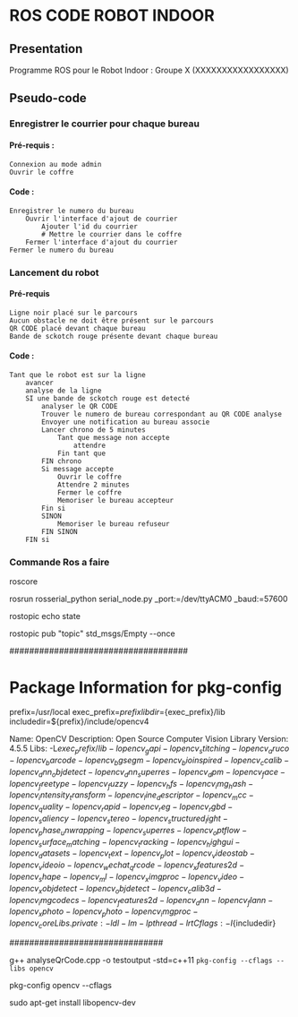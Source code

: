# ROS CODE ROBOT INDOOR #


## Presentation ##

Programme ROS pour le Robot Indoor : Groupe X (XXXXXXXXXXXXXXXXX)


## Pseudo-code ##

### Enregistrer le courrier pour chaque bureau ###

#### Pré-requis : ####
	Connexion au mode admin
	Ouvrir le coffre

#### Code : ####
	Enregistrer le numero du bureau
		Ouvrir l'interface d'ajout de courrier
			Ajouter l'id du courrier
			# Mettre le courrier dans le coffre
		Fermer l'interface d'ajout du courrier
	Fermer le numero du bureau

### Lancement du robot ###

#### Pré-requis ####
	Ligne noir placé sur le parcours
	Aucun obstacle ne doit être présent sur le parcours
	QR CODE placé devant chaque bureau
	Bande de sckotch rouge présente devant chaque bureau

#### Code : ####
	Tant que le robot est sur la ligne
		avancer
		analyse de la ligne
		SI une bande de sckotch rouge est detecté
			analyser le QR CODE
			Trouver le numero de bureau correspondant au QR CODE analyse
			Envoyer une notification au bureau associe
			Lancer chrono de 5 minutes
				Tant que message non accepte
					attendre
				Fin tant que
			FIN chrono
			Si message accepte
				Ouvrir le coffre
				Attendre 2 minutes
				Fermer le coffre
				Memoriser le bureau accepteur
			Fin si
			SINON 
				Memoriser le bureau refuseur
			FIN SINON
		FIN si


### Commande Ros a faire ###

roscore

rosrun rosserial_python serial_node.py _port:=/dev/ttyACM0 _baud:=57600

rostopic echo state

rostopic pub "topic" std_msgs/Empty --once 


####################################

# Package Information for pkg-config

prefix=/usr/local
exec_prefix=${prefix}
libdir=${exec_prefix}/lib
includedir=${prefix}/include/opencv4

Name: OpenCV
Description: Open Source Computer Vision Library
Version: 4.5.5
Libs: -L${exec_prefix}/lib -lopencv_gapi -lopencv_stitching -lopencv_aruco -lopencv_barcode -lopencv_bgsegm -lopencv_bioinspired -lopencv_ccalib -lopencv_dnn_objdetect -lopencv_dnn_superres -lopencv_dpm -lopencv_face -lopencv_freetype -lopencv_fuzzy -lopencv_hfs -lopencv_img_hash -lopencv_intensity_transform -lopencv_line_descriptor -lopencv_mcc -lopencv_quality -lopencv_rapid -lopencv_reg -lopencv_rgbd -lopencv_saliency -lopencv_stereo -lopencv_structured_light -lopencv_phase_unwrapping -lopencv_superres -lopencv_optflow -lopencv_surface_matching -lopencv_tracking -lopencv_highgui -lopencv_datasets -lopencv_text -lopencv_plot -lopencv_videostab -lopencv_videoio -lopencv_wechat_qrcode -lopencv_xfeatures2d -lopencv_shape -lopencv_ml -lopencv_ximgproc -lopencv_video -lopencv_xobjdetect -lopencv_objdetect -lopencv_calib3d -lopencv_imgcodecs -lopencv_features2d -lopencv_dnn -lopencv_flann -lopencv_xphoto -lopencv_photo -lopencv_imgproc -lopencv_core
Libs.private: -ldl -lm -lpthread -lrt
Cflags: -I${includedir}

###############################


g++ analyseQrCode.cpp -o testoutput -std=c++11 `pkg-config --cflags --libs opencv`

pkg-config opencv --cflags


sudo apt-get install libopencv-dev

